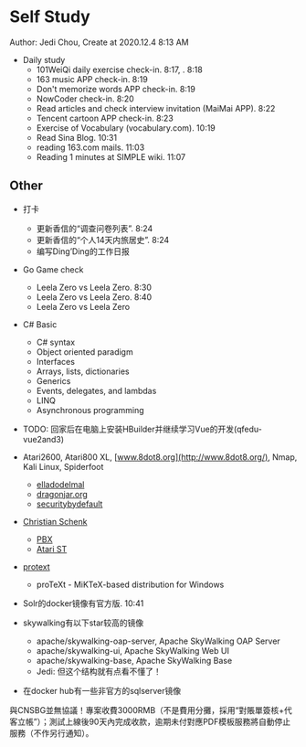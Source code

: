 # Self Study

Author: Jedi Chou, Create at 2020.12.4 8:13 AM

* Daily study
  * 101WeiQi daily exercise check-in. 8:17, . 8:18
  * 163 music APP check-in. 8:19
  * Don't memorize words APP check-in. 8:19
  * NowCoder check-in. 8:20
  * Read articles and check interview invitation (MaiMai APP). 8:22
  * Tencent cartoon APP check-in. 8:23
  * Exercise of Vocabulary (vocabulary.com). 10:19
  * Read Sina Blog. 10:31
  * reading 163.com mails. 11:03
  * Reading 1 minutes at SIMPLE wiki. 11:07

## Other

* 打卡
  * 更新香信的“调查问卷列表”. 8:24
  * 更新香信的“个人14天内旅居史”. 8:24
  * 编写Ding’Ding的工作日报

* Go Game check
  * Leela Zero vs Leela Zero. 8:30
  * Leela Zero vs Leela Zero. 8:40
  * Leela Zero vs Leela Zero

* C# Basic
  * C# syntax
  * Object oriented paradigm
  * Interfaces
  * Arrays, lists, dictionaries
  * Generics
  * Events, delegates, and lambdas
  * LINQ
  * Asynchronous programming
* TODO: 回家后在电脑上安装HBuilder并继续学习Vue的开发(qfedu-vue2and3)
* Atari2600, Atari800 XL, [www.8dot8.org](http://www.8dot8.org/), Nmap, Kali Linux, Spiderfoot
  * [elladodelmal](http://www.elladodelmal.com/)
  * [dragonjar.org](http://www.dragonjar.org/)
  * [securitybydefault](http://www.securitybydefault.com/)
* [Christian Schenk](https://www.tug.org/interviews/schenk.html)
  * [PBX](https://baike.baidu.com/item/PBX/3737223)
  * [Atari ST](https://en.wikipedia.org/wiki/Atari_ST)
* [protext](https://www.tug.org/protext/)
  * proTeXt - MiKTeX-based distribution for Windows

* Solr的docker镜像有官方版. 10:41
* skywalking有以下star较高的镜像
  * apache/skywalking-oap-server, Apache SkyWalking OAP Server
  * apache/skywalking-ui, Apache SkyWalking Web UI
  * apache/skywalking-base, Apache SkyWalking Base
  * Jedi: 但这个结构就有点看不懂了！
* 在docker hub有一些非官方的sqlserver镜像

與CNSBG並無協議！專案收費3000RMB（不是費用分攤，採用“對賬單簽核+代客立帳”）；測試上線後90天內完成收款，逾期未付對應PDF模板服務將自動停止服務（不作另行通知）。
